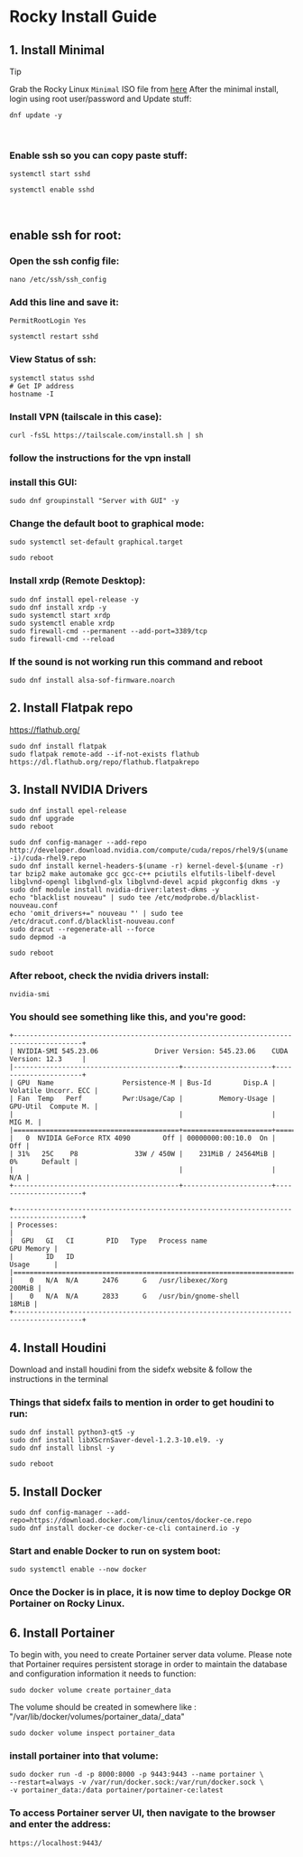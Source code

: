 # Rocky Install Guide

## 1. Install Minimal

> [!TIP]
> Grab the Rocky Linux `Minimal` ISO file from [here](https://rockylinux.org/download)
After the minimal install, login using root user/password and Update stuff:
```
dnf update -y
```
<br>

### Enable ssh so you can copy paste stuff:
```
systemctl start sshd
```
```
systemctl enable sshd
```
<br>

## enable ssh for root:

### Open the ssh config file:
```
nano /etc/ssh/ssh_config
```
### Add this line and save it:
```
PermitRootLogin Yes
```
```
systemctl restart sshd
```
### View Status of ssh:
```
systemctl status sshd
# Get IP address
hostname -I
```
### Install VPN (tailscale in this case):
```
curl -fsSL https://tailscale.com/install.sh | sh
```
### follow the instructions for the vpn install

### install this GUI:
```
sudo dnf groupinstall "Server with GUI" -y
```
### Change the default boot to graphical mode:
```
sudo systemctl set-default graphical.target
```
```
sudo reboot
```
### Install xrdp (Remote Desktop):
```
sudo dnf install epel-release -y
sudo dnf install xrdp -y
sudo systemctl start xrdp
sudo systemctl enable xrdp
sudo firewall-cmd --permanent --add-port=3389/tcp
sudo firewall-cmd --reload
```
### If the sound is not working run this command and reboot
```
sudo dnf install alsa-sof-firmware.noarch
```
## 2. Install Flatpak repo
https://flathub.org/
```
sudo dnf install flatpak
sudo flatpak remote-add --if-not-exists flathub https://dl.flathub.org/repo/flathub.flatpakrepo
```
## 3. Install NVIDIA Drivers
```
sudo dnf install epel-release 
sudo dnf upgrade 
sudo reboot
```
```
sudo dnf config-manager --add-repo http://developer.download.nvidia.com/compute/cuda/repos/rhel9/$(uname -i)/cuda-rhel9.repo 
sudo dnf install kernel-headers-$(uname -r) kernel-devel-$(uname -r) tar bzip2 make automake gcc gcc-c++ pciutils elfutils-libelf-devel libglvnd-opengl libglvnd-glx libglvnd-devel acpid pkgconfig dkms -y
sudo dnf module install nvidia-driver:latest-dkms -y 
echo "blacklist nouveau" | sudo tee /etc/modprobe.d/blacklist-nouveau.conf 
echo 'omit_drivers+=" nouveau "' | sudo tee /etc/dracut.conf.d/blacklist-nouveau.conf 
sudo dracut --regenerate-all --force 
sudo depmod -a
```
```
sudo reboot
````
### After reboot, check the nvidia drivers install:
```
nvidia-smi
```
### You should see something like this, and you're good:
```
+---------------------------------------------------------------------------------------+
| NVIDIA-SMI 545.23.06              Driver Version: 545.23.06    CUDA Version: 12.3     |
|-----------------------------------------+----------------------+----------------------+
| GPU  Name                 Persistence-M | Bus-Id        Disp.A | Volatile Uncorr. ECC |
| Fan  Temp   Perf          Pwr:Usage/Cap |         Memory-Usage | GPU-Util  Compute M. |
|                                         |                      |               MIG M. |
|=========================================+======================+======================|
|   0  NVIDIA GeForce RTX 4090        Off | 00000000:00:10.0  On |                  Off |
| 31%   25C    P8              33W / 450W |    231MiB / 24564MiB |      0%      Default |
|                                         |                      |                  N/A |
+-----------------------------------------+----------------------+----------------------+

+---------------------------------------------------------------------------------------+
| Processes:                                                                            |
|  GPU   GI   CI        PID   Type   Process name                            GPU Memory |
|        ID   ID                                                             Usage      |
|=======================================================================================|
|    0   N/A  N/A      2476      G   /usr/libexec/Xorg                           200MiB |
|    0   N/A  N/A      2833      G   /usr/bin/gnome-shell                         18MiB |
+---------------------------------------------------------------------------------------+
```

## 4. Install Houdini
Download and install houdini from the sidefx website & follow the instructions in the terminal

### Things that sidefx fails to mention in order to get houdini to run:
```
sudo dnf install python3-qt5 -y 
sudo dnf install libXScrnSaver-devel-1.2.3-10.el9. -y
sudo dnf install libnsl -y
```
```
sudo reboot
```

## 5. Install Docker
```
sudo dnf config-manager --add-repo=https://download.docker.com/linux/centos/docker-ce.repo
sudo dnf install docker-ce docker-ce-cli containerd.io -y
```
### Start and enable Docker to run on system boot:
```
sudo systemctl enable --now docker
```
### Once the Docker is in place, it is now time to deploy Dockge OR Portainer on Rocky Linux.

## 6. Install Portainer
To begin with, you need to create Portainer server data volume. Please note that Portainer requires persistent storage in order to maintain the database and configuration information it needs to function:
```
sudo docker volume create portainer_data
```
The volume should be created in somewhere like :
"/var/lib/docker/volumes/portainer_data/_data"
```
sudo docker volume inspect portainer_data
```
### install portainer into that volume:
```
sudo docker run -d -p 8000:8000 -p 9443:9443 --name portainer \
--restart=always -v /var/run/docker.sock:/var/run/docker.sock \
-v portainer_data:/data portainer/portainer-ce:latest
```
### To access Portainer server UI, then navigate to the browser and enter the address:
```
https://localhost:9443/
```

